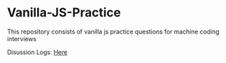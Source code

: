 # Vanilla-JS-Practice
This repository consists of vanilla js practice questions for machine coding interviews

Disussion Logs: [Here](https://github.com/Jaynil1611/Problem-Solving/discussions?discussions_q=sort%3Adate_created)